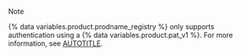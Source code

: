 > [!NOTE]
> {% data variables.product.prodname_registry %} only supports authentication using a {% data variables.product.pat_v1 %}. For more information, see [AUTOTITLE](/authentication/keeping-your-account-and-data-secure/creating-a-personal-access-token).
